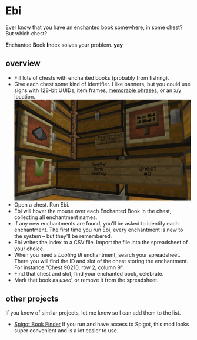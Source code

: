 # Ebi

Ever know that you have an enchanted book somewhere,
in some chest? But which chest?

**E**nchanted **B**ook **I**ndex solves your problem.
**yay**

## overview

* Fill lots of chests with enchanted books (probably from fishing).
* Give each chest some kind of identifier. I like banners,
but you could use signs with 128-bit UUIDs, item frames,
[memorable phrases](https://www.youtube.com/watch?v=NFIGX6EfSSc),
or
an x/y location. ![image of chests with banners](images/chest_ids.png)
* Open a chest. Run Ebi.
* Ebi will hover the mouse over each Enchanted Book in the chest,
collecting all enchantment names.
* If any new enchantments are found, you'll be asked to identify
each enchantment. The first time you run Ebi, every enchantment
is new to the system – but they'll be remembered.
* Ebi writes the index to a CSV file. Import the file
into the spreadsheet of your choice.
* When you need a *Looting III* enchantment, search your spreadsheet.
There you will find the ID and slot of the chest storing the
enchantment. For instance "Chest 90210, row 2, column 9".
* Find that chest and slot, find your enchanted book, celebrate.
* Mark that book as *used*, or remove it from the spreadsheet.

## other projects
If you know of similar projects, let me know so I can add them to the list.

* [Spigot Book Finder](https://github.com/coreequip/spigot-bookfinder)
If you run and have access to Spigot, this mod looks super convenient
and is a lot easier to use.

